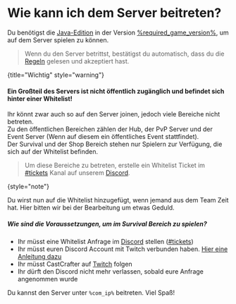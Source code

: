 <show-structure depth="0"/>

[rules]: survial-rules.md "Zurück zu den Regeln"

# Wie kann ich dem Server beitreten?

<include from="util.md" element-id="survival-closed"/>

Du benötigst die [Java-Edition](https://minecraft.fandom.com/wiki/Java_Edition) in der
Version [%required_game_version%](%required_game_version_link%), um auf dem Server spielen zu
können.

> Wenn du den Server betrittst, bestätigst du automatisch, dass du
> die [Regeln](survival-rules.md) gelesen und akzeptiert hast.
>
{title="Wichtig" style="warning"}

#### Ein Großteil des Servers ist nicht öffentlich zugänglich und befindet sich hinter einer Whitelist!

Ihr könnt zwar auch so auf den Server joinen, jedoch viele Bereiche nicht betreten.\
Zu den öffentlichen Bereichen zählen der Hub, der PvP Server und der Event Server
(Wenn auf diesem ein öffentliches Event stattfindet).\
Der Survival und der Shop Bereich stehen nur Spielern zur Verfügung, die sich auf der Whitelist
befinden.

> Um diese Bereiche zu betreten, erstelle ein Whitelist Ticket im [#tickets](%tickets_channel%)
> Kanal auf unserem [Discord](%dc_link%).
>
{style="note"}

Du wirst nun auf die Whitelist hinzugefügt, wenn jemand aus dem Team Zeit hat.
Hier bitten wir bei der Bearbeitung um etwas Geduld.

##### Wie sind die Voraussetzungen, um im Survival Bereich zu spielen?

- Ihr müsst eine Whitelist Anfrage im [Discord](%dc_link%) stellen ([#tickets](%tickets_channel%))
- Ihr müsst euren Discord Account mit Twitch verbunden
  haben. [Hier eine Anleitung dazu](%twitch_connect_tut%)
- Ihr müsst CastCrafter auf [Twitch](%twitch_cast%) folgen
- Ihr dürft den Discord nicht mehr verlassen, sobald eure Anfrage angenommen wurde

Du kannst den Server unter `%com_ip%` beitreten. Viel Spaß!